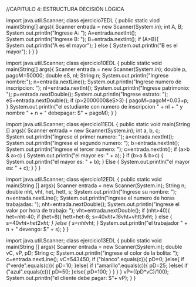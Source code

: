//CAPITULO 4: ESTRUCTURA DECISIÓN LÓGICA 

import java.util.Scanner;
class ejercicio7EDL {
  public static viod main(String[] args){
    Scanner entrada = new Scanner(System.in);
    int A, B;
    System.out.println("Ingrese A: ");
    A=entrada.nextInt();
    System.out.println("Ingrese B: ");
    B=entrada.nextInt();
    if (A>B){
      System.out.println("A es el mayor");
    } else {
      System.out.println("B es el mayor");
    }
  }
}


import java.util.Scanner;
class ejercicio10EDL {
  public static void main(String[] args){
    Scanner entrada = new Scanner(System.in);
    double  p, pagoM=50000;
    double eS, nI;
    String n;
    System.out.println("Ingrese nombre:");
    n=entrada.nextLine();
    System.out.println("Ingrese numero de inscripcion: ");
    nI=entrada.nextInt();
    System.out.println("Ingrese patrimonio: ");
    p=entrada.nextDouble();
    System.out.println("Ingrese estrato: ");
    eS=entrada.nextDouble();
    if (p>2000000&eS>3) {
      pagoM=pagoM+0.03+p;
    }
    System.out.println("el estudiante con numero de inscripcion " + nI + " y nombre " + n + " debepagar: $" + pagoM);
  }
}


import java.util.Scanner;
class ejercicio11EDL {
  public static void main(String [] args){
    Scanner entrada = new Scanner(System.in);
    int a, b, c;
    System.out.println("ingrese el primer numero: ");
    a=entrada.nextInt();
    System.out.println("ingrese el segundo numero: ");
    b=entrada.nextInt();
    System.out.println("ingrese el tercer numero: ");
    c=entrada.nextInt();
    if (a>b &  a>c) {
      System.out.println("el mayor es: " + a);
    } 
    if (b>a & b>c) {
      System.out.println("el mayor es: " + b);
    } Else {
        System.out.println("el mayor es: " + c);
      }
  }
}


import java.util.Scanner;
class ejercicio12EDL {
  public static void main(String [] args){
    Scanner entrada = new Scanner(System.in);
    String n;
    double nht, vht, het, hett, s;
    System.out.println("Ingrese su nombre: ");
    n=entrada.nextLine();
    System.out.println("ingrese el numero de horas trabajadas: ");
    nht=entrada.nextDouble();
    System.out.println("ingrese el valor por hora  de trabajo: ");
    vht=entrada.nextDouble();
    if (nht>40){
      het=nht-40;
      if (het>8){
        hett=het-8;
        s=40*vht+16*vht+vhtt*3*vht;
      } else {
          s=40*vht+het*2*vht;
        } 
     }else {
        s=nht*vht;
    }
    System.out.println("el trabajador " + n + " devengo: $" + s);
}
}


import java.util.Scanner;
class ejercicio13EDL {
  public static void main(String [] args){
    Scanner entrada = new Scanner(System.in);
    double vC, vP, pD;
    String c;
    System.out.println("ingrese el color de la bolita: ");
    c=entrada.nextLine();
    vC=543450;
    if ("blanco".equals(c)){
       pD=0;
    }else{
       if ("verde".equals(c)){
          pD=10;
       }else{ 
          if ("amarillo".equals(c)){
             pD=25;
          }else{
             if ("azul".equals(c)){
                pD=50;
             }else{
                pD=100;
             }
}
}
}
vP=((pD*vC)/100);
System.out.println("el cliente debe pagar: $"+ vP);
}
}
  




